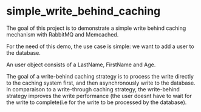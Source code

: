 # simple_write_behind_caching

The goal of this project is to demonstrate a simple write behind caching mechanism with RabbitMQ and Memcached.

For the need of this demo, the use case is simple: we want to add a user to the database.

An user object consists of a LastName, FirstName and Age.

The goal of a write-behind caching strategy is to process the write directly to the caching system first, and then asynchronously write to the database. 
In comparaison to a write-through caching strategy, the write-behind strategy improves the write performance (the user doesnt have to wait for the write to complete(i.e for the write to be processed by the database).
